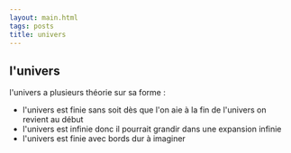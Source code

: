 ```yaml
---
layout: main.html
tags: posts
title: univers
---
```

## l'univers
l'univers a plusieurs théorie sur sa forme :
- l'univers est finie sans soit dès que l'on aie à la fin de l'univers on revient au début
- l'univers est infinie donc il pourrait grandir dans une expansion infinie
- l'univers est finie avec bords dur à imaginer